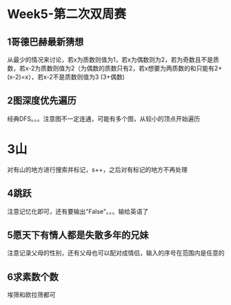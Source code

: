 # Week5-第二次双周赛

## 1哥德巴赫最新猜想

从最少的情况来讨论，若x为质数则值为1，若x为偶数则为2，若为奇数且不是质数，若x-2为质数则值为2（为偶数的质数只有2，若x想要为两质数的和只能有2+(x-2)=x），若x-2不是质数则值为3 (3+偶数)

## 2图深度优先遍历

经典DFS。。。注意图不一定连通，可能有多个图，从较小的顶点开始遍历

# 3山

对有山的地方进行搜索并标记，s++，之后对有标记的地方不再处理

## 4跳跃

注意记忆化即可，还有要输出"False"。。。输给英语了

## 5愿天下有情人都是失散多年的兄妹

注意记录父母的性别，还有父母也可以配对成情侣，输入的序号在范围内是任意的

## 6求素数个数

埃筛和欧拉筛都可

